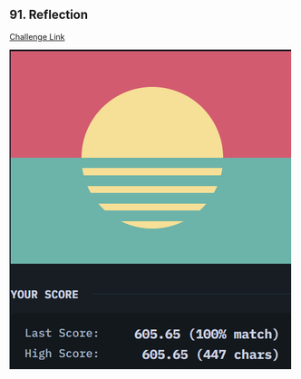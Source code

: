 ## 91. Reflection  
[Challenge Link](https://cssbattle.dev/play/91)  

![Question](../../images/91.png)